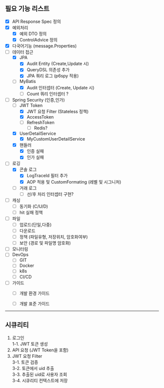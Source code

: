 ## 필요 기능 리스트
- [X] API Response Spec 정의
- [X] 예외처리
  - [X] 예외 DTO 정의
  - [X] ControlAdvice 정의
- [X] 다국어기능 (message.Properties)
- [ ] 데이터 접근
  - [X] JPA
    - [X] Audit Entity (Create,Update 시)
    - [X] QueryDSL 의존성 추가
    - [X] JPA 쿼리 로그 (p6spy 적용)    
  - [ ] MyBatis
    - [X] Audit 인터셉터 (Create, Update 시)
    - [ ] Count 쿼리 인터셉터 ?
- [ ] Spring Security (인증,인가)
  - [ ] JWT Token
    - [X] JWT 요청 Filter (Stateless 정책) 
    - [X] AccessToken
    - [ ] RefreshToken 
      - [ ] Redis?
  - [X] UserDetailService
    - [X] MyCustomUserDetailService
  - [X] 핸들러
    - [X] 인증 실패 
    - [X] 인가 실패
- [ ] 로깅
  - [X] 콘솔 로그
    - [X] LogTraceId 필터 추가
    - [X] AOP 적용 및 CustomFormating (레벨 및 시그니처)
  - [ ] 거래 로그
    - [ ] 선/후 처리 인터셉터 구현?
- [ ] 캐싱 
  - [ ] 동기화 (C/U/D)
  - [ ] hit 실패 정책
- [ ] 파일
  - [ ] 업로드(단일,다중)
  - [ ] 다운로드
  - [ ] 정책 (파일유형, 저장위치, 암호화여부)
  - [ ] 보안 (경로 및 파일명 암호화)
- [ ] 모니터링
- [ ] DevOps
  - [ ] GIT
  - [ ] Docker
  - [ ] k8s
  - [ ] CI/CD
- [ ] 가이드
    - [ ] 개발 환경 가이드
    - [ ] 개발 표준 가이드


----
## 시큐리티
1. 로그인  
1-1. JWT 토큰 생성
2. API 요청 (JWT Token을 포함)
3. JWT 요청 Filter   
3-1. 토큰 검증  
3-2. 토큰에서 uid 추출  
3-3. 추출된 uid로 사용자 조회  
3-4. 시큐리티 컨텍스트에 저장  
